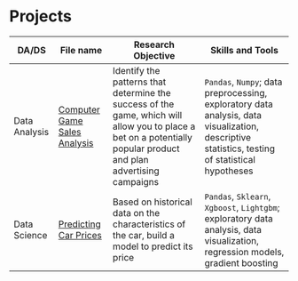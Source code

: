 # Projects

DA/DS | File name | Research Objective | Skills and Tools | 
--- | --- | --- | --- |
Data Analysis | [Computer Game Sales Analysis](https://github.com/kvprikhodko/projects/tree/main/Computer%20Game%20Sales%20Analysis) | Identify the patterns that determine the success of the game, which will allow you to place a bet on a potentially popular product and plan advertising campaigns | `Pandas`, `Numpy`; data preprocessing, exploratory data analysis, data visualization, descriptive statistics, testing of statistical hypotheses | 
Data Science | [Predicting Car Prices](https://github.com/kvprikhodko/projects/tree/main/Predicting%20Car%20Prices) | Based on historical data on the characteristics of the car, build a model to predict its price | `Pandas`, `Sklearn`, `Xgboost`, `Lightgbm`; exploratory data analysis, data visualization, regression models, gradient boosting|
